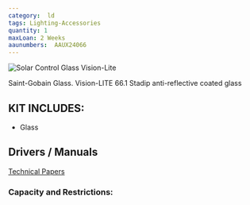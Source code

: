 ```yaml
---
category:  ld
tags: Lighting-Accessories
quantity: 1
maxLoan: 2 Weeks
aaunumbers:  AAUX24066
---
```

![Solar Control Glass Vision-Lite](https://www.vetrotech.com/sites/mac3-gas-vetrotech/files/2024-03/09_stadip-marine-light-weight.jpg)

Saint-Gobain Glass. Vision-LITE 66.1 Stadip anti-reflective coated glass
## KIT INCLUDES:
-  Glass

## Drivers / Manuals
[Technical Papers](https://www.saint-gobain-glass.cz/documents/brozura/sgg-stadip-protect-bezpecnostni-vrstvene-sklo-brozura.pdf)



### Capacity and Restrictions:
